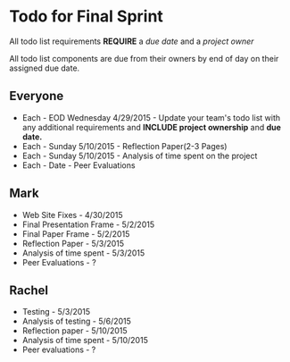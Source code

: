 Todo for Final Sprint
=====================
All todo list requirements **REQUIRE** a *due date* and a *project owner*

All todo list components are due from their owners by end of day on their
assigned due date.

Everyone
--------
- Each - EOD Wednesday 4/29/2015 - Update your team's todo list with any
additional requirements and **INCLUDE project ownership** and **due date.**
- Each - Sunday 5/10/2015 - Reflection Paper(2-3 Pages)
- Each - Sunday 5/10/2015 - Analysis of time spent on the project
- Each - Date - Peer Evaluations


Mark
--------
- Web Site Fixes - 4/30/2015
- Final Presentation Frame  - 5/2/2015
- Final Paper Frame - 5/2/2015
- Reflection Paper - 5/3/2015
- Analysis of time spent - 5/3/2015
- Peer Evaluations - ?

Rachel
--------
- Testing - 5/3/2015
- Analysis of testing - 5/6/2015
- Reflection paper - 5/10/2015
- Analysis of time spent - 5/10/2015
- Peer evaluations - ?




